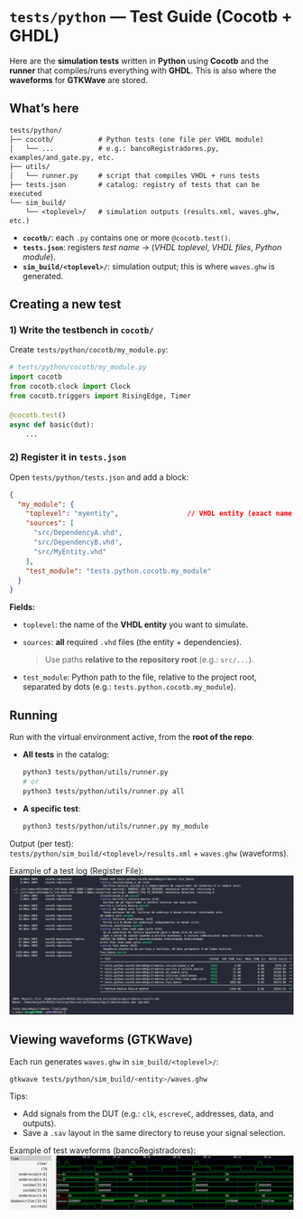 # `tests/python` — Test Guide (Cocotb + GHDL)

Here are the **simulation tests** written in **Python** using **Cocotb** and the **runner** that compiles/runs everything with **GHDL**. This is also where the **waveforms** for **GTKWave** are stored.

## What’s here

```
tests/python/
├── cocotb/           # Python tests (one file per VHDL module)
│   └── ...           # e.g.: bancoRegistradores.py, examples/and_gate.py, etc.
├── utils/
│   └── runner.py     # script that compiles VHDL + runs tests
├── tests.json        # catalog: registry of tests that can be executed
└── sim_build/
    └── <toplevel>/   # simulation outputs (results.xml, waves.ghw, etc.)
```

* **`cocotb/`**: each `.py` contains one or more `@cocotb.test()`.
* **`tests.json`**: registers *test name* → (*VHDL toplevel*, *VHDL files*, *Python module*).
* **`sim_build/<toplevel>/`**: simulation output; this is where `waves.ghw` is generated.


## Creating a new test

### 1) Write the testbench in `cocotb/`

Create `tests/python/cocotb/my_module.py`:

```python
# tests/python/cocotb/my_module.py
import cocotb
from cocotb.clock import Clock
from cocotb.triggers import RisingEdge, Timer

@cocotb.test()
async def basic(dut):
    ...
```

### 2) Register it in `tests.json`

Open `tests/python/tests.json` and add a block:

```json
{
  "my_module": {
    "toplevel": "myentity",                 // VHDL entity (exact name, lowercase!)
    "sources": [
      "src/DependencyA.vhd",
      "src/DependencyB.vhd",
      "src/MyEntity.vhd"
    ],
    "test_module": "tests.python.cocotb.my_module"          
  }
}
```

**Fields:**

* `toplevel`: the name of the **VHDL entity** you want to simulate.
* `sources`: **all** required `.vhd` files (the entity + dependencies).

  > Use paths **relative to the repository root** (e.g.: `src/...`).
* `test_module`: Python path to the file, relative to the project root, separated by dots (e.g.: `tests.python.cocotb.my_module`).

## Running

Run with the virtual environment active, from the **root of the repo**:

* **All tests** in the catalog:

  ```bash
  python3 tests/python/utils/runner.py
  # or
  python3 tests/python/utils/runner.py all
  ```

* **A specific test**:

  ```bash
  python3 tests/python/utils/runner.py my_module
  ```

Output (per test):  
`tests/python/sim_build/<toplevel>/results.xml` + `waves.ghw` (waveforms).

Example of a test log (Register File):
![Test log example](docs/exemplo_log_teste.png)


## Viewing waveforms (GTKWave)

Each run generates `waves.ghw` in `sim_build/<toplevel>/`:

```bash
gtkwave tests/python/sim_build/<entity>/waves.ghw
```

Tips:

* Add signals from the DUT (e.g.: `clk`, `escreveC`, addresses, data, and outputs).
* Save a `.sav` layout in the same directory to reuse your signal selection.

Example of test waveforms (bancoRegistradores):
![Example test waves](docs/todos_testes.png)
